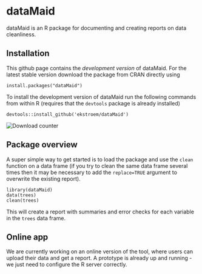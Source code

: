 # dataMaid

dataMaid is an R package for documenting and creating reports on data cleanliness. 


## Installation

This github page contains the *development version* of dataMaid. For the
latest stable version download the package from CRAN directly using

```{r}
install.packages("dataMaid")
```

To install the development version of dataMaid run the following
commands from within R (requires that the `devtools` package is already installed)

```{r}
devtools::install_github('ekstroem/dataMaid')
```

![Download counter](http://cranlogs.r-pkg.org/badges/grand-total/dataMaid)


## Package overview

A super simple way to get started is to load the package and use the
`clean` function on a data frame (if you try to clean the same data
frame several times then it may be necessary to add the `replace=TRUE`
argument to overwrite the existing report). 

```{r}
library(dataMaid)
data(trees)
clean(trees)
```

This will create a report with summaries and error checks for each
variable in the `trees` data frame.



## Online app

We are currently working on an online version of the tool, where users
can upload their data and get a report. A prototype
is already up and running - we just need to configure the R server correctly.
